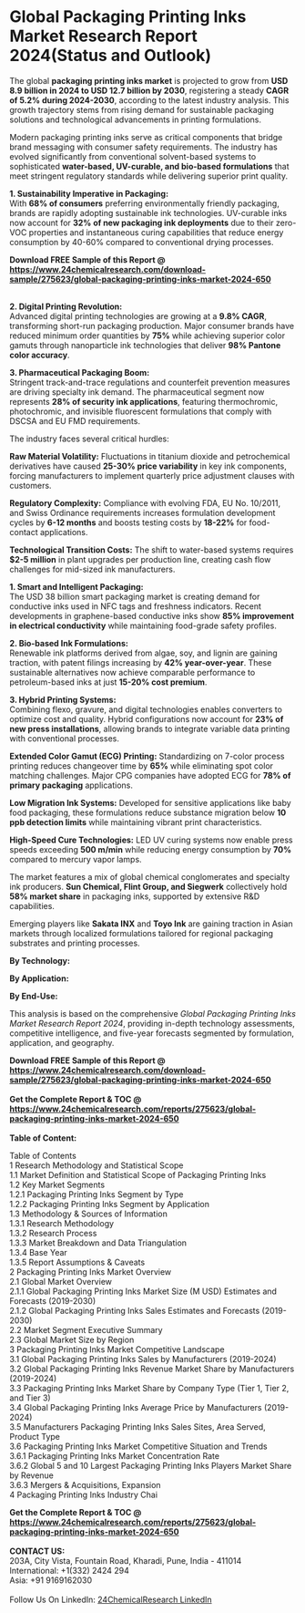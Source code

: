 <h1>Global Packaging Printing Inks Market Research Report 2024(Status and Outlook)</h1><p>The global <strong>packaging printing inks market</strong> is projected to grow from <strong>USD 8.9 billion in 2024 to USD 12.7 billion by 2030</strong>, registering a steady <strong>CAGR of 5.2% during 2024-2030</strong>, according to the latest industry analysis. This growth trajectory stems from rising demand for sustainable packaging solutions and technological advancements in printing formulations.</p><p>Modern packaging printing inks serve as critical components that bridge brand messaging with consumer safety requirements. The industry has evolved significantly from conventional solvent-based systems to sophisticated <strong>water-based, UV-curable, and bio-based formulations</strong> that meet stringent regulatory standards while delivering superior print quality.</p><p><strong>1. Sustainability Imperative in Packaging:</strong><br>
With <strong>68% of consumers</strong> preferring environmentally friendly packaging, brands are rapidly adopting sustainable ink technologies. UV-curable inks now account for <strong>32% of new packaging ink deployments</strong> due to their zero-VOC properties and instantaneous curing capabilities that reduce energy consumption by 40-60% compared to conventional drying processes.</p><div><b>Download FREE Sample of this Report @ 
            <a href="https://www.24chemicalresearch.com/download-sample/275623/global-packaging-printing-inks-market-2024-650">
            https://www.24chemicalresearch.com/download-sample/275623/global-packaging-printing-inks-market-2024-650</a></b></div><br><p><strong>2. Digital Printing Revolution:</strong><br>
Advanced digital printing technologies are growing at a <strong>9.8% CAGR</strong>, transforming short-run packaging production. Major consumer brands have reduced minimum order quantities by <strong>75%</strong> while achieving superior color gamuts through nanoparticle ink technologies that deliver <strong>98% Pantone color accuracy</strong>.</p><p><strong>3. Pharmaceutical Packaging Boom:</strong><br>
Stringent track-and-trace regulations and counterfeit prevention measures are driving specialty ink demand. The pharmaceutical segment now represents <strong>28% of security ink applications</strong>, featuring thermochromic, photochromic, and invisible fluorescent formulations that comply with DSCSA and EU FMD requirements.</p><p>The industry faces several critical hurdles:</p><p><strong>Raw Material Volatility:</strong> Fluctuations in titanium dioxide and petrochemical derivatives have caused <strong>25-30% price variability</strong> in key ink components, forcing manufacturers to implement quarterly price adjustment clauses with customers.</p><p><strong>Regulatory Complexity:</strong> Compliance with evolving FDA, EU No. 10/2011, and Swiss Ordinance requirements increases formulation development cycles by <strong>6-12 months</strong> and boosts testing costs by <strong>18-22%</strong> for food-contact applications.</p><p><strong>Technological Transition Costs:</strong> The shift to water-based systems requires <strong>$2-5 million</strong> in plant upgrades per production line, creating cash flow challenges for mid-sized ink manufacturers.</p><p><strong>1. Smart and Intelligent Packaging:</strong><br>
The USD 38 billion smart packaging market is creating demand for conductive inks used in NFC tags and freshness indicators. Recent developments in graphene-based conductive inks show <strong>85% improvement in electrical conductivity</strong> while maintaining food-grade safety profiles.</p><p><strong>2. Bio-based Ink Formulations:</strong><br>
Renewable ink platforms derived from algae, soy, and lignin are gaining traction, with patent filings increasing by <strong>42% year-over-year</strong>. These sustainable alternatives now achieve comparable performance to petroleum-based inks at just <strong>15-20% cost premium</strong>.</p><p><strong>3. Hybrid Printing Systems:</strong><br>
Combining flexo, gravure, and digital technologies enables converters to optimize cost and quality. Hybrid configurations now account for <strong>23% of new press installations</strong>, allowing brands to integrate variable data printing with conventional processes.</p><p><strong>Extended Color Gamut (ECG) Printing:</strong> Standardizing on 7-color process printing reduces changeover time by <strong>65%</strong> while eliminating spot color matching challenges. Major CPG companies have adopted ECG for <strong>78% of primary packaging</strong> applications.</p><p><strong>Low Migration Ink Systems:</strong> Developed for sensitive applications like baby food packaging, these formulations reduce substance migration below <strong>10 ppb detection limits</strong> while maintaining vibrant print characteristics.</p><p><strong>High-Speed Cure Technologies:</strong> LED UV curing systems now enable press speeds exceeding <strong>500 m/min</strong> while reducing energy consumption by <strong>70%</strong> compared to mercury vapor lamps.</p><p>The market features a mix of global chemical conglomerates and specialty ink producers. <strong>Sun Chemical, Flint Group, and Siegwerk</strong> collectively hold <strong>58% market share</strong> in packaging inks, supported by extensive R&amp;D capabilities.</p><p>Emerging players like <strong>Sakata INX</strong> and <strong>Toyo Ink</strong> are gaining traction in Asian markets through localized formulations tailored for regional packaging substrates and printing processes.</p><p><strong>By Technology:</strong></p><p><strong>By Application:</strong></p><p><strong>By End-Use:</strong></p><p>This analysis is based on the comprehensive <em>Global Packaging Printing Inks Market Research Report 2024</em>, providing in-depth technology assessments, competitive intelligence, and five-year forecasts segmented by formulation, application, and geography.</p><div><b>Download FREE Sample of this Report @ 
            <a href="https://www.24chemicalresearch.com/download-sample/275623/global-packaging-printing-inks-market-2024-650">
            https://www.24chemicalresearch.com/download-sample/275623/global-packaging-printing-inks-market-2024-650</a></b></div><br><div><b>Get the Complete Report & TOC @ 
            <a href="https://www.24chemicalresearch.com/reports/275623/global-packaging-printing-inks-market-2024-650">
            https://www.24chemicalresearch.com/reports/275623/global-packaging-printing-inks-market-2024-650</a></b></div><br>
            <b>Table of Content:</b><p>Table of Contents<br />
1 Research Methodology and Statistical Scope<br />
1.1 Market Definition and Statistical Scope of Packaging Printing Inks<br />
1.2 Key Market Segments<br />
1.2.1 Packaging Printing Inks Segment by Type<br />
1.2.2 Packaging Printing Inks Segment by Application<br />
1.3 Methodology & Sources of Information<br />
1.3.1 Research Methodology<br />
1.3.2 Research Process<br />
1.3.3 Market Breakdown and Data Triangulation<br />
1.3.4 Base Year<br />
1.3.5 Report Assumptions & Caveats<br />
2 Packaging Printing Inks Market Overview<br />
2.1 Global Market Overview<br />
2.1.1 Global Packaging Printing Inks Market Size (M USD) Estimates and Forecasts (2019-2030)<br />
2.1.2 Global Packaging Printing Inks Sales Estimates and Forecasts (2019-2030)<br />
2.2 Market Segment Executive Summary<br />
2.3 Global Market Size by Region<br />
3 Packaging Printing Inks Market Competitive Landscape<br />
3.1 Global Packaging Printing Inks Sales by Manufacturers (2019-2024)<br />
3.2 Global Packaging Printing Inks Revenue Market Share by Manufacturers (2019-2024)<br />
3.3 Packaging Printing Inks Market Share by Company Type (Tier 1, Tier 2, and Tier 3)<br />
3.4 Global Packaging Printing Inks Average Price by Manufacturers (2019-2024)<br />
3.5 Manufacturers Packaging Printing Inks Sales Sites, Area Served, Product Type<br />
3.6 Packaging Printing Inks Market Competitive Situation and Trends<br />
3.6.1 Packaging Printing Inks Market Concentration Rate<br />
3.6.2 Global 5 and 10 Largest Packaging Printing Inks Players Market Share by Revenue<br />
3.6.3 Mergers & Acquisitions, Expansion<br />
4 Packaging Printing Inks Industry Chai</p><div><b>Get the Complete Report & TOC @ 
            <a href="https://www.24chemicalresearch.com/reports/275623/global-packaging-printing-inks-market-2024-650">
            https://www.24chemicalresearch.com/reports/275623/global-packaging-printing-inks-market-2024-650</a></b></div><br><b>CONTACT US:</b><br>
            203A, City Vista, Fountain Road, Kharadi, Pune, India - 411014<br>
            International: +1(332) 2424 294<br>
            Asia: +91 9169162030 <br><br>
            Follow Us On LinkedIn: <a href="https://www.linkedin.com/company/24chemicalresearch/">24ChemicalResearch LinkedIn</a>